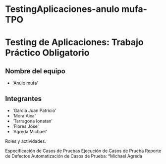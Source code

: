 # TestingAplicaciones-anulo mufa-TPO
# Testing de Aplicaciones: Trabajo Práctico Obligatorio
## Nombre del equipo
- 'Anulo mufa'
## Integrantes
- 'Garcia Juan Patricio'
- 'Mora Aixa'
- 'Tarragona Ionatan'
- 'Flores Jose'
- 'Agreda Michael'

Roles y actividades.

Especificación de Casos de Pruebas
Ejecución de Casos de Prueba
Reporte de Defectos
Automatización de Casos de Prueba:
    °Michael Agreda
